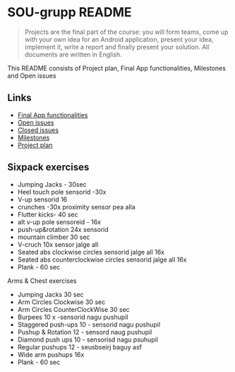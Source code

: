 # SOU-grupp README
> Projects are the final part of the course: you will form teams, come up with your own idea for an Android application, present your idea, implement it, write a report and finally present your solution.
All documents are written in English.

This README consists of Project plan, Final App functionalities, Milestones and Open issues

## Links
- [Final App functionalities](https://github.com/joonasoispuu/SOU-grupp/issues/19)
- [Open issues](https://github.com/joonasoispuu/SOU-grupp/milestones/Final%20App%20functionalities)
- [Closed issues](https://github.com/joonasoispuu/SOU-grupp/issues?q=milestone%3A%22Final+App+functionalities%22+is%3Aclosed)
- [Milestones](https://github.com/joonasoispuu/SOU-grupp/milestones)
- [Project plan](https://github.com/joonasoispuu/SOU-grupp/projects/1)

### 

## Sixpack exercises

- Jumping Jacks - 30sec
- Heel touch pole sensorid -30x
- V-up sensorid 16
- crunches -30x proximity sensor pea alla
- Flutter kicks- 40 sec
- alt v-up pole sensoreid - 16x
- push-up&rotation 24x sensorid
- mountain climber 30 sec
- V-cruch 10x sensor jalge all
- Seated abs clockwise circles sensorid jalge all 16x
- Seated abs counterclockwise circles sensorid jalge all 16x
- Plank - 60 sec

Arms & Chest exercises

- Jumping Jacks 30 sec
- Arm Circles Clockwise 30 sec
- Arm Circles CounterClockWise 30 sec
- Burpees 10 x -sensorid nagu pushupil
- Staggered push-ups 10 - sensorid nagu pushupil
- Pushup & Rotation 12 - sensord naug pushupil
- Diamond push ups 10 - sensorisd nagu psuhupil
- Regular pushups 12 - seusbseirj baguy asf
- Wide arm pushups 16x
- Plank - 60 sec
